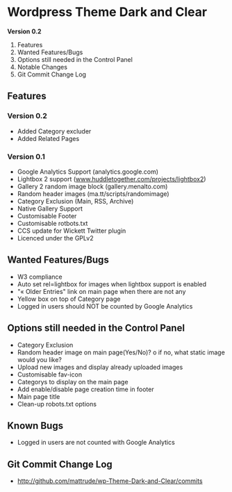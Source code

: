 # Wordpress Theme Dark and Clear

**Version 0.2**

1. Features
1. Wanted Features/Bugs
1. Options still needed in the Control Panel
1. Notable Changes
1. Git Commit Change Log


## Features

### Version 0.2

* Added Category excluder
* Added Related Pages

### Version 0.1

* Google Analytics Support (analytics.google.com)
* Lightbox 2 support (www.huddletogether.com/projects/lightbox2)
* Gallery 2 random image block (gallery.menalto.com)
* Random header images (ma.tt/scripts/randomimage)
* Category Exclusion (Main, RSS, Archive)
* Native Gallery Support
* Customisable Footer
* Customisable rotbots.txt
* CCS update for Wickett Twitter plugin
* Licenced under the GPLv2

## Wanted Features/Bugs

* W3 compliance
* Auto set rel=lightbox for images when lightbox support is enabled
* "« Older Entries" link on main page when there are not any
* Yellow box on top of Category page
* Logged in users should NOT be counted by Google Analytics

## Options still needed in the Control Panel

* Category Exclusion
* Random header image on main page(Yes/No)?
    o if no, what static image would you like?
* Upload new images and display already uploaded images
* Customisable fav-icon
* Categorys to display on the main page
* Add enable/disable page creation time in footer
* Main page title
* Clean-up robots.txt options


## Known Bugs

* Logged in users are not counted with Google Analytics

## Git Commit Change Log

* http://github.com/mattrude/wp-Theme-Dark-and-Clear/commits
